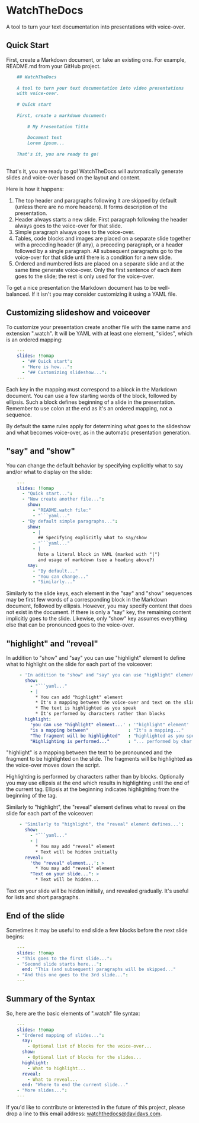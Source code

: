                                                                                                         
# WatchTheDocs

A tool to turn your text documentation into presentations
with voice-over.

## Quick Start

First, create a Markdown document, or take an existing one.
For example, README.md from your GitHub project.

```markdown
    ## WatchTheDocs
    
    A tool to turn your text documentation into video presentations
    with voice-over.
    
    # Quick start
    
    First, create a markdown document:
    
        # My Presentation Title
        
        Document text
        Lorem ipsum...
    
    That's it, you are ready to go!
    
```

That's it, you are ready to go! WatchTheDocs will automatically generate
slides and voice-over based on the layout and content.

Here is how it happens:

  1. The top header and paragraphs following it are skipped by default
     (unless there are no more headers). It forms description of the presentation.
  2. Header always starts a new slide. First paragraph following the header
     always goes to the voice-over for that slide.
  3. Simple paragraph always goes to the voice-over.
  4. Tables, code blocks and images are placed on a separate slide
     together with a preceding header (if any), a preceding paragraph,
     or a header followed by a single paragraph. All subsequent paragraphs
     go to the voice-over for that slide until there is a condition for a
     new slide.
  5. Ordered and numbered lists are placed on a separate slide and at the
     same time generate voice-over. Only the first sentence of each item
     goes to the slide; the rest is only used for the voice-over.

To get a nice presentation the Markdown document has to be well-balanced.
If it isn't you may consider customizing it using a YAML file.

## Customizing slideshow and voiceover

To customize your presentation create another file
with the same name and extension ".watch".
It will be YAML with at least one element, "slides", which is
an ordered mapping:

```yaml
    ---
    slides: !!omap
      - "## Quick start":
      - "Here is how...":
      - "## Customizing slideshow...":
    ---
```

Each key in the mapping must correspond to a block in the
Markdown document. You can use a few starting words of the block,
followed by ellipsis. Such a block defines beginning of a slide
in the presentation. Remember to use colon at the end as it's an ordered
mapping, not a sequence.

By default the same rules apply for determining what goes to the slideshow
and what becomes voice-over, as in the automatic presentation
generation.

## "say" and "show"

You can change the default behavior by specifying explicitly
what to say and/or what to display on the slide:

```yaml
    ---
    slides: !!omap
      - "Quick start...":
      - "Now create another file...":
        show:
          - "README.watch file:"
          - "```yaml..."
      - "By default simple paragraphs...":
        show:
          - |
            ## Specifying explicitly what to say/show
          - "```yaml..."
          - |
            Note a literal block in YAML (marked with "|")
            and usage of markdown (see a heading above?)
        say:
          - "By default..."
          - "You can change..."
          - "Similarly..."
```

Similarly to the slide keys, each element in the "say" and "show"
sequences may be first few words of a corresponding block in the
Markdown document, followed by ellipsis. However, you may specify
content that does not exist in the document. If there is only
a "say" key, the remaining content implicitly goes to the slide.
Likewise, only "show" key assumes everything else that can be
pronounced goes to the voice-over.

## "highlight" and "reveal"

In addition to "show" and "say" you can use "highlight" element
to define what to highlight on the slide for each part of the
voiceover:

```yaml
     - 'In addition to "show" and "say" you can use "highlight" element...':
       show:
         - "```yaml..."
         - |
           * You can add "highlight" element
           * It's a mapping between the voice-over and text on the slide
           * The text is highlighted as you speak
           * It's performed by characters rather than blocks
       highlight:
         'you can use "highlight" element...' : '"highlight" element'
         "is a mapping between"               : "It's a mapping..."
         "The fragment will be highlighted"   : "highlighted as you speak"
         "Highlighting is performed..."       : "... performed by char..."
```

"highlight" is a mapping between the text to be pronounced and
the fragment to be highlighted on the slide. The fragments will
be highlighted as the voice-over moves down the script.

Highlighting is performed by characters rather than by blocks.
Optionally you may use ellipsis at the end which results in
highlighting until the end of the current tag. Ellipsis at the
beginning indicates highlighting from the beginning of the tag.

Similarly to "highlight", the "reveal" element defines what to
reveal on the slide for each part of the voiceover:

```yaml
     - 'Similarly to "highlight", the "reveal" element defines...':
       show:
         - "```yaml..."
         - |
           * You may add "reveal" element
           * Text will be hidden initially
       reveal:
         'the "reveal" element...': >
           * You may add "reveal" element
         "Text on your slide...": >
           * Text will be hidden...
```

Text on your slide will be hidden initially, and revealed gradually.
It's useful for lists and short paragraphs.

## End of the slide

Sometimes it may be useful to end slide a few blocks before the
next slide begins:

```yaml
    ---
    slides: !!omap
    - "This goes to the first slide...":
    - "Second slide starts here...":
      end: "This (and subsequent) paragraphs will be skipped..."
    - "And this one goes to the 3rd slide...":
    ---
```

## Summary of the Syntax

So, here are the basic elements of ".watch" file syntax:

```yaml
    ---
    slides: !!omap
    - "Ordered mapping of slides...":
      say:
        - Optional list of blocks for the voice-over...
      show:
        - Optional list of blocks for the slides...
      highlight:
        - What to highlight...
      reveal:
        - What to reveal...
      end: "Where to end the current slide..."
    - "More slides...":
    ---
```

If you'd like to contribute or interested in the future of this project,
please drop a line to this email address:
[watchthedocs@davidavs.com](mailto:watchthedocs@davidavs.com).
